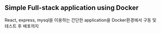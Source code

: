 ## Simple Full-stack application using Docker
React, express, mysql을 이용하는 간단한 application을 Docker환경에서 구동 및 테스트 후 배포까지

